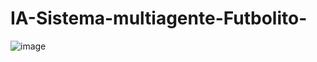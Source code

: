 # IA-Sistema-multiagente-Futbolito-
![image](https://user-images.githubusercontent.com/56168229/118584419-7dc70000-b75c-11eb-8332-ee6d53c034f7.png)
